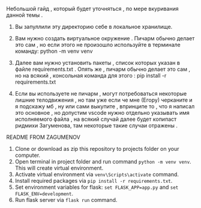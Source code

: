 Небольшой гайд , который будет уточняться , по мере
вкуривания данной темы . 
1. Вы запуллили эту директорию себе в локальное хранилище.

2. Вам нужно создать виртуальное окружение . Пичарм
обычно делает это сам , но если этого не произошло
   используйте в терминале команду: python -m venv venv
3. Далее вам нужно установить пакеты , список которых
указан в файле requirements.txt . Опять же , пичарм обычно
   делает это сам , но на всякий , консольная команда 
   для этого : pip install -r requirements.txt
4. Если вы используете не пичарм , могут потребоваться
некоторые лишние телодвижения , но там уже если че 
   мне (Егору) черканите и я подскажу мб , ну или сами
   выкупите , впринципе то , что я написал это основное , 
   но допустим vscode нужно отдельно указывать имя исполняемого файла
   , на всякий случай далее будет копипаст ридмихи Загуменова, там
   некоторые такие случаи отражены .
   





README FROM ZAGUMENOV
1. Clone or download as zip this repository to projects folder on your computer.
2. Open terminal in project folder and run command `python -m venv venv`. This will create virtual environment.
3. Activate virtual environment via `venv\Scripts\activate` command.
4. Install required packages via `pip install -r requirements.txt`.
5. Set environment variables for flask: `set FLASK_APP=app.py` and `set FLASK_ENV=development`.
6. Run flask server via `flask run` command.
   